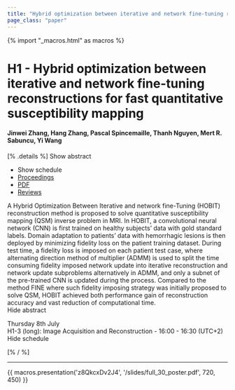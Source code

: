 ```yaml
---
title: "Hybrid optimization between iterative and network fine-tuning reconstructions for fast quantitative susceptibility mapping"
page_class: "paper"
---
```


{% import "_macros.html" as macros %}

# H1 - Hybrid optimization between iterative and network fine-tuning reconstructions for fast quantitative susceptibility mapping

#### Jinwei Zhang, Hang Zhang, Pascal Spincemaille, Thanh Nguyen, Mert R. Sabuncu, Yi Wang

[% .details %]
<a class="toggle_visibility" data-selector=".abstract" data-level="3">Show abstract</a>
- <a class="toggle_visibility" data-selector=".schedule" data-level="3">Show schedule</a>
- <a href="https://proceedings.mlr.press/v143/zhang21c.html">Proceedings</a>
- <a href="/proceedings/zhang21d.pdf">PDF</a>
- <a href="https://openreview.net/forum?id=LFaxozc7Awm">Reviews</a>

<p>
    <span class="abstract">
        A Hybrid Optimization Between Iterative and network fine-Tuning (HOBIT) reconstruction method is proposed to solve quantitative susceptibility mapping (QSM) inverse problem in MRI. In HOBIT, a convolutional neural network (CNN) is first trained on healthy subjects’ data with gold standard labels. Domain adaptation to patients’ data with hemorrhagic lesions is then deployed by minimizing fidelity loss on the patient training dataset. During test time, a fidelity loss is imposed on each patient test case, where alternating direction method of multiplier (ADMM) is used to split the time consuming fidelity imposed network update into iterative reconstruction and network update subproblems alternatively in ADMM, and only a subnet of the pre-trained CNN is updated during the process. Compared to the method FINE where such fidelity imposing strategy was initially proposed to solve QSM, HOBIT achieved both performance gain of reconstruction accuracy and vast reduction of computational time.
        <br>
        <span class="actions"><a class="toggle_visibility" data-level="2">Hide abstract</a></span>
    </span>
</p>

<p>
    <span class="schedule">
         Thursday 8th July<br>H1-3 (long): Image Acquisition and Reconstruction - 16:00 - 16:30 (UTC+2)
        <br>
        <span class="actions"><a class="toggle_visibility" data-level="2">Hide schedule</a></span>
    </span>
</p>

[% / %]


---

{{ macros.presentation('z8QkcxDv2J4', '/slides/full_30_poster.pdf', 720, 450) }}
